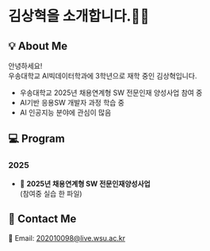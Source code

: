 # 김상혁을 소개합니다.🙋‍♂️  

## 💡 About Me 
안녕하세요!  
우송대학교 AI빅데이터학과에 3학년으로 재학 중인 김상혁입니다. 
-  우송대학교 2025년 채용연계형 SW 전문인재 양성사업 참여 중 
-  AI기반 응용SW 개발자 과정 학습 중  
-  AI 인공지능 분야에 관심이 많음  

## 💻 Program  
### 2025  
- 📝 **2025년 채용연계형 SW 전문인재양성사업**  
(참여중 실습 한 파일)
## 📩 Contact Me  
📧 Email: 202010098@live.wsu.ac.kr  

<!--
**DevHyeok01/DevHyeok01** is a ✨ _special_ ✨ repository because its `README.md` (this file) appears on your GitHub profile.

Here are some ideas to get you started:

- 🔭 I’m currently working on ...
- 🌱 I’m currently learning ...
- 👯 I’m looking to collaborate on ...
- 🤔 I’m looking for help with ...
- 💬 Ask me about ...
- 📫 How to reach me: ...
- 😄 Pronouns: ...
- ⚡ Fun fact: ...
-->
